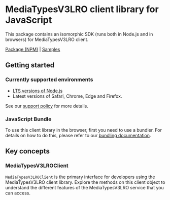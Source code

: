 # MediaTypesV3LRO client library for JavaScript

This package contains an isomorphic SDK (runs both in Node.js and in browsers) for MediaTypesV3LRO client.



[Package (NPM)](https://www.npmjs.com/package/@msinternal/media-types-v3-lro-client) |
[Samples](https://github.com/Azure-Samples/azure-samples-js-management)

## Getting started

### Currently supported environments

- [LTS versions of Node.js](https://github.com/nodejs/release#release-schedule)
- Latest versions of Safari, Chrome, Edge and Firefox.

See our [support policy](https://github.com/Azure/azure-sdk-for-js/blob/main/SUPPORT.md) for more details.





### JavaScript Bundle
To use this client library in the browser, first you need to use a bundler. For details on how to do this, please refer to our [bundling documentation](https://aka.ms/AzureSDKBundling).

## Key concepts

### MediaTypesV3LROClient

`MediaTypesV3LROClient` is the primary interface for developers using the MediaTypesV3LRO client library. Explore the methods on this client object to understand the different features of the MediaTypesV3LRO service that you can access.

